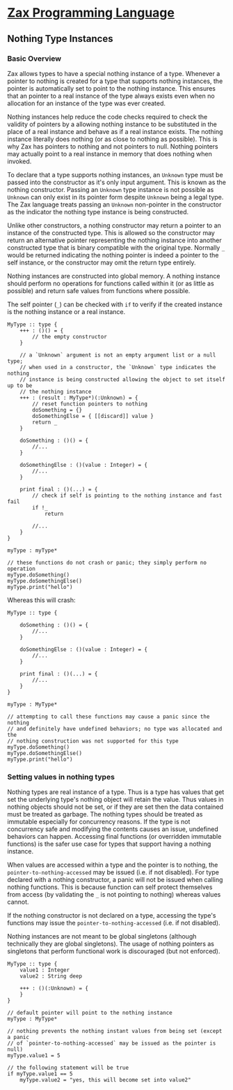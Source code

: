
# [Zax Programming Language](index.md)

## Nothing Type Instances

### Basic Overview

Zax allows types to have a special nothing instance of a type. Whenever a pointer to nothing is created for a type that supports nothing instances, the pointer is automatically set to point to the nothing instance. This ensures that an pointer to a real instance of the type always exists even when no allocation for an instance of the type was ever created.

Nothing instances help reduce the code checks required to check the validity of pointers by a allowing nothing instance to be substituted in the place of a real instance and behave as if a real instance exists. The nothing instance literally does nothing (or as close to nothing as possible). This is why Zax has pointers to nothing and not pointers to null. Nothing pointers may actually point to a real instance in memory that does nothing when invoked.

To declare that a type supports nothing instances, an `Unknown` type must be passed into the constructor as it's only input argument. This is known as the nothing constructor. Passing an `Unknown` type instance is not possible as `Unknown` can only exist in its pointer form despite `Unknown` being a legal type. The Zax language treats passing an `Unknown` non-pointer in the constructor as the indicator the nothing type instance is being constructed.

Unlike other constructors, a nothing constructor may return a pointer to an instance of the constructed type. This is allowed so the constructor may return an alternative pointer representing the nothing instance into another constructed type that is binary compatible with the original type. Normally `_` would be returned indicating the nothing pointer is indeed a pointer to the self instance, or the constructor may omit the return type entirely.

Nothing instances are constructed into global memory. A nothing instance should perform no operations for functions called within it (or as little as possible) and return safe values from functions where possible.

The self pointer (`_`) can be checked with `if` to verify if the created instance is the nothing instance or a real instance.

````zax
MyType :: type {
    +++ : ()() = {
        // the empty constructor
    }

    // a `Unknown` argument is not an empty argument list or a null type;
    // when used in a constructor, the `Unknown` type indicates the nothing
    // instance is being constructed allowing the object to set itself up to be
    // the nothing instance
    +++ : (result : MyType*)(:Unknown) = {
        // reset function pointers to nothing
        doSomething = {}
        doSomethingElse = { [[discard]] value }
        return _
    }

    doSomething : ()() = {
        //...
    }

    doSomethingElse : ()(value : Integer) = {
        //...
    }

    print final : ()(...) = {
        // check if self is pointing to the nothing instance and fast fail
        if !_
            return

        //...        
    }
}

myType : myType*

// these functions do not crash or panic; they simply perform no operation
myType.doSomething()
myType.doSomethingElse()
myType.print("hello")
````

Whereas this will crash:

````zax
MyType :: type {

    doSomething : ()() = {
        //...
    }

    doSomethingElse : ()(value : Integer) = {
        //...
    }

    print final : ()(...) = {
        //...        
    }
}

myType : MyType*

// attempting to call these functions may cause a panic since the nothing
// and definitely have undefined behaviors; no type was allocated and the
// nothing construction was not supported for this type
myType.doSomething()
myType.doSomethingElse()
myType.print("hello")
````


### Setting values in nothing types

Nothing types are real instance of a type. Thus is a type has values that get set the underlying type's nothing object will retain the value. Thus values in nothing objects should not be set, or if they are set then the data contained must be treated as garbage. The nothing types should be treated as immutable especially for concurrency reasons. If the type is not concurrency safe and modifying the contents causes an issue, undefined behaviors can happen. Accessing final functions (or overridden immutable functions) is the safer use case for types that support having a nothing instance.

When values are accessed within a type and the pointer is to nothing, the `pointer-to-nothing-accessed` may be issued (i.e. if not disabled). For type declared with a nothing constructor, a panic will not be issued when calling nothing functions. This is because function can self protect themselves from access (by validating the `_` is not pointing to nothing) whereas values cannot.

If the nothing constructor is not declared on a type, accessing the type's functions may issue the `pointer-to-nothing-accessed` (i.e. if not disabled).

Nothing instances are not meant to be global singletons (although technically they are global singletons). The usage of nothing pointers as singletons that perform functional work is discouraged (but not enforced).

````zax
MyType :: type {
    value1 : Integer
    value2 : String deep

    +++ : ()(:Unknown) = {
    }
}

// default pointer will point to the nothing instance
myType : MyType*

// nothing prevents the nothing instant values from being set (except a panic
// of `pointer-to-nothing-accessed` may be issued as the pointer is null)
myType.value1 = 5

// the following statement will be true
if myType.value1 == 5
    myType.value2 = "yes, this will become set into value2"
````
